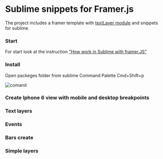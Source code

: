# Sublime snippets for Framer.js

The project includes a framer template with [textLayer module](https://github.com/awt2542/textLayer-for-Framer) and snippets for sublime.

### Start

For start look at the instruction ["How work in Sublime with framer.JS"](https://github.com/awt2542/textLayer-for-Framer)

### Install

Open packeges folder from sublime Command Palette Cmd+Shift+p

![comand](https://dl.dropboxusercontent.com/s/qunp2q9yn2shlka/browse.jpg?dl=0)


### Create Iphone 6 view with mobile and desktop breakpoints

### Text layers

### Events

### Bars create

### Simple layers
